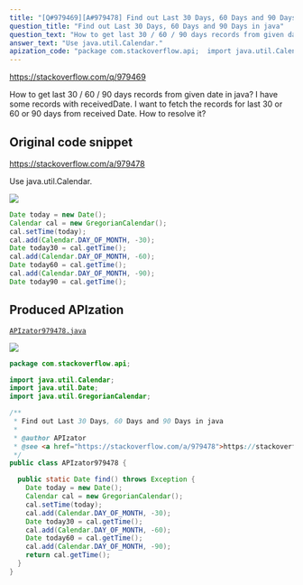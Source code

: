 ```yaml
---
title: "[Q#979469][A#979478] Find out Last 30 Days, 60 Days and 90 Days in java"
question_title: "Find out Last 30 Days, 60 Days and 90 Days in java"
question_text: "How to get last 30 / 60 / 90 days records from given date in java? I have some records with receivedDate. I want to fetch the records for last 30 or 60 or 90 days from received Date. How to resolve it?"
answer_text: "Use java.util.Calendar."
apization_code: "package com.stackoverflow.api;  import java.util.Calendar; import java.util.Date; import java.util.GregorianCalendar;  /**  * Find out Last 30 Days, 60 Days and 90 Days in java  *  * @author APIzator  * @see <a href=\"https://stackoverflow.com/a/979478\">https://stackoverflow.com/a/979478</a>  */ public class APIzator979478 {    public static Date find() throws Exception {     Date today = new Date();     Calendar cal = new GregorianCalendar();     cal.setTime(today);     cal.add(Calendar.DAY_OF_MONTH, -30);     Date today30 = cal.getTime();     cal.add(Calendar.DAY_OF_MONTH, -60);     Date today60 = cal.getTime();     cal.add(Calendar.DAY_OF_MONTH, -90);     return cal.getTime();   } }"
---
```


https://stackoverflow.com/q/979469

How to get last 30 / 60 / 90 days records from given date in java?
I have some records with receivedDate. I want to fetch the records for last 30 or 60 or 90 days from received Date. How to resolve it?



## Original code snippet

https://stackoverflow.com/a/979478

Use java.util.Calendar.

<div class="code-logo"><img src="/stackoverflow.png" /></div>

```java
Date today = new Date();
Calendar cal = new GregorianCalendar();
cal.setTime(today);
cal.add(Calendar.DAY_OF_MONTH, -30);
Date today30 = cal.getTime();
cal.add(Calendar.DAY_OF_MONTH, -60);
Date today60 = cal.getTime();
cal.add(Calendar.DAY_OF_MONTH, -90);
Date today90 = cal.getTime();
```

## Produced APIzation

[`APIzator979478.java`](https://github.com/blind-papers/apization-temp-data/raw/main/search/APIzator979478.java)

<div class="code-logo"><img src="/apizator.png" /></div>

```java
package com.stackoverflow.api;

import java.util.Calendar;
import java.util.Date;
import java.util.GregorianCalendar;

/**
 * Find out Last 30 Days, 60 Days and 90 Days in java
 *
 * @author APIzator
 * @see <a href="https://stackoverflow.com/a/979478">https://stackoverflow.com/a/979478</a>
 */
public class APIzator979478 {

  public static Date find() throws Exception {
    Date today = new Date();
    Calendar cal = new GregorianCalendar();
    cal.setTime(today);
    cal.add(Calendar.DAY_OF_MONTH, -30);
    Date today30 = cal.getTime();
    cal.add(Calendar.DAY_OF_MONTH, -60);
    Date today60 = cal.getTime();
    cal.add(Calendar.DAY_OF_MONTH, -90);
    return cal.getTime();
  }
}

```